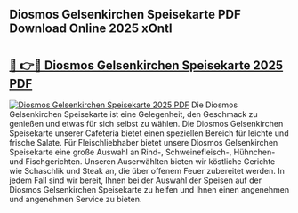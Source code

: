 ## Diosmos Gelsenkirchen Speisekarte PDF Download Online 2025 xOntI

# <h2><a href="http://gc68z8f.nevu.top/?p=Diosmos+Gelsenkirchen+Speisekarte">🔗 👉🔴 Diosmos Gelsenkirchen Speisekarte 2025 PDF</a></h2>

[![Diosmos Gelsenkirchen Speisekarte 2025 PDF](https://i.imgur.com/dBaPXMq.png)](http://gc68z8f.nevu.top/?p=Diosmos+Gelsenkirchen+Speisekarte)
Die Diosmos Gelsenkirchen Speisekarte ist eine Gelegenheit, den Geschmack zu genießen und etwas für sich selbst zu wählen. Die Diosmos Gelsenkirchen Speisekarte unserer Cafeteria bietet einen speziellen Bereich für leichte und frische Salate. Für Fleischliebhaber bietet unsere Diosmos Gelsenkirchen Speisekarte eine große Auswahl an Rind-, Schweinefleisch-, Hühnchen- und Fischgerichten. Unseren Auserwählten bieten wir köstliche Gerichte wie Schaschlik und Steak an, die über offenem Feuer zubereitet werden. In jedem Fall sind wir bereit, Ihnen bei der Auswahl der Speisen auf der Diosmos Gelsenkirchen Speisekarte zu helfen und Ihnen einen angenehmen und angenehmen Service zu bieten.
